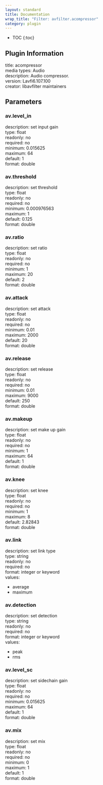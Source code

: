 ```yaml
---
layout: standard
title: Documentation
wrap_title: "Filter: avfilter.acompressor"
category: plugin
---
```

* TOC
{:toc}

## Plugin Information

title: acompressor  
media types:
Audio  
description: Audio compressor.  
version: Lavfi6.107.100  
creator: libavfilter maintainers  

## Parameters

### av.level_in

  
description:
set input gain  
type: float  
readonly: no  
required: no  
minimum: 0.015625  
maximum: 64  
default: 1  
format: double  

### av.threshold

  
description:
set threshold  
type: float  
readonly: no  
required: no  
minimum: 0.000976563  
maximum: 1  
default: 0.125  
format: double  

### av.ratio

  
description:
set ratio  
type: float  
readonly: no  
required: no  
minimum: 1  
maximum: 20  
default: 2  
format: double  

### av.attack

  
description:
set attack  
type: float  
readonly: no  
required: no  
minimum: 0.01  
maximum: 2000  
default: 20  
format: double  

### av.release

  
description:
set release  
type: float  
readonly: no  
required: no  
minimum: 0.01  
maximum: 9000  
default: 250  
format: double  

### av.makeup

  
description:
set make up gain  
type: float  
readonly: no  
required: no  
minimum: 1  
maximum: 64  
default: 1  
format: double  

### av.knee

  
description:
set knee  
type: float  
readonly: no  
required: no  
minimum: 1  
maximum: 8  
default: 2.82843  
format: double  

### av.link

  
description:
set link type  
type: string  
readonly: no  
required: no  
format: integer or keyword  
values:  

* average
* maximum

### av.detection

  
description:
set detection  
type: string  
readonly: no  
required: no  
format: integer or keyword  
values:  

* peak
* rms

### av.level_sc

  
description:
set sidechain gain  
type: float  
readonly: no  
required: no  
minimum: 0.015625  
maximum: 64  
default: 1  
format: double  

### av.mix

  
description:
set mix  
type: float  
readonly: no  
required: no  
minimum: 0  
maximum: 1  
default: 1  
format: double  

